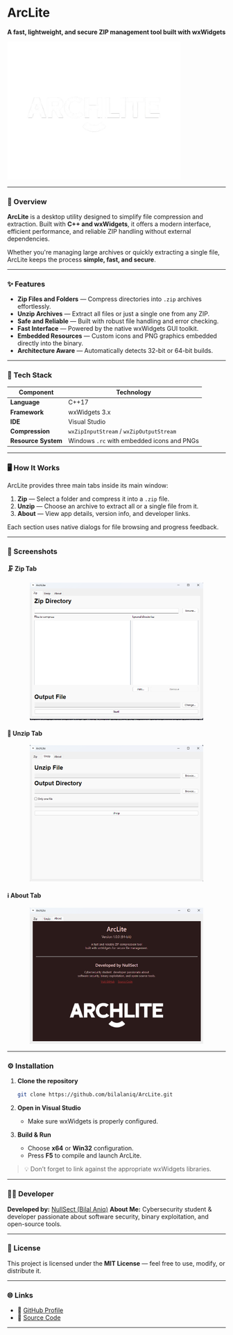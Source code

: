 # ArcLite

**A fast, lightweight, and secure ZIP management tool built with wxWidgets**

<img src="./ArchLite/AL.png" alt="AL" width="400"/>

---

### 📖 Overview

**ArcLite** is a desktop utility designed to simplify file compression and extraction.
Built with **C++ and wxWidgets**, it offers a modern interface, efficient performance,
and reliable ZIP handling without external dependencies.

Whether you're managing large archives or quickly extracting a single file,
ArcLite keeps the process **simple, fast, and secure**.

---

### ✨ Features

* **Zip Files and Folders** — Compress directories into `.zip` archives effortlessly.
* **Unzip Archives** — Extract all files or just a single one from any ZIP.
* **Safe and Reliable** — Built with robust file handling and error checking.
* **Fast Interface** — Powered by the native wxWidgets GUI toolkit.
* **Embedded Resources** — Custom icons and PNG graphics embedded directly into the binary.
* **Architecture Aware** — Automatically detects 32-bit or 64-bit builds.

---

### 🧰 Tech Stack

| Component           | Technology                                 |
| ------------------- | ------------------------------------------ |
| **Language**        | C++17                                      |
| **Framework**       | wxWidgets 3.x                              |
| **IDE**             | Visual Studio                              |
| **Compression**     | `wxZipInputStream` / `wxZipOutputStream`   |
| **Resource System** | Windows `.rc` with embedded icons and PNGs |

---

### 🖥️ How It Works

ArcLite provides three main tabs inside its main window:

1. **Zip** — Select a folder and compress it into a `.zip` file.
2. **Unzip** — Choose an archive to extract all or a single file from it.
3. **About** — View app details, version info, and developer links.

Each section uses native dialogs for file browsing and progress feedback.

---


### 📸 Screenshots

#### 🗜️ Zip Tab

<p align="center">
  <img src="./img/zip.png" alt="Zip tab" width="400"/>
</p>

#### 📂 Unzip Tab

<p align="center">
  <img src="./img/unzip.png" alt="Unzip tab" width="400"/>
</p>

#### ℹ️ About Tab

<p align="center">
  <img src="./img/about.png" alt="About tab" width="400"/>
</p>



---

### ⚙️ Installation

1. **Clone the repository**

   ```bash
   git clone https://github.com/bilalaniq/ArcLite.git
   ```
2. **Open in Visual Studio**

   * Make sure wxWidgets is properly configured.
3. **Build & Run**

   * Choose **x64** or **Win32** configuration.
   * Press **F5** to compile and launch ArcLite.

> 💡 Don’t forget to link against the appropriate wxWidgets libraries.

---

### 🧑‍💻 Developer

**Developed by:** [NullSect (Bilal Aniq)](https://github.com/bilalaniq)
**About Me:** Cybersecurity student & developer passionate about software security, binary exploitation, and open-source tools.

---

### 📜 License

This project is licensed under the **MIT License** — feel free to use, modify, or distribute it.

---

### 🌐 Links

* 🔗 [GitHub Profile](https://github.com/bilalaniq)
* 💾 [Source Code](https://github.com/bilalaniq/ArcLite)

---
